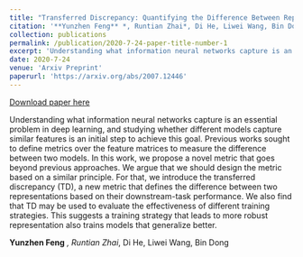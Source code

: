 ```yaml
---
title: "Transferred Discrepancy: Quantifying the Difference Between Representations"
citation: '**Yunzhen Feng** *, Runtian Zhai*, Di He, Liwei Wang, Bin Dong'
collection: publications
permalink: /publication/2020-7-24-paper-title-number-1
excerpt: 'Understanding what information neural networks capture is an essential problem in deep learning, and studying whether different models capture similar features is an initial step to achieve this goal. Previous works sought to define metrics over the feature matrices to measure the difference between two models. In this work, we propose a novel metric that goes beyond previous approaches. We argue that we should design the metric based on a similar principle. For that, we introduce the transferred discrepancy (TD), a new metric that defines the difference between two representations based on their downstream-task performance. We also find that TD may be used to evaluate the effectiveness of different training strategies. This suggests a training strategy that leads to more robust representation also trains models that generalize better.'
date: 2020-7-24
venue: 'Arxiv Preprint'
paperurl: 'https://arxiv.org/abs/2007.12446'
---
```


<a href='https://arxiv.org/abs/2007.12446'>Download paper here</a>

Understanding what information neural networks capture is an essential problem in deep learning, and studying whether different models capture similar features is an initial step to achieve this goal. Previous works sought to define metrics over the feature matrices to measure the difference between two models. In this work, we propose a novel metric that goes beyond previous approaches. We argue that we should design the metric based on a similar principle. For that, we introduce the transferred discrepancy (TD), a new metric that defines the difference between two representations based on their downstream-task performance. We also find that TD may be used to evaluate the effectiveness of different training strategies. This suggests a training strategy that leads to more robust representation also trains models that generalize better.

**Yunzhen Feng** *, Runtian Zhai*, Di He, Liwei Wang, Bin Dong
